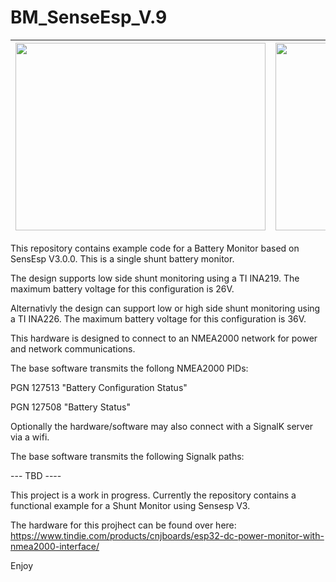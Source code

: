 # BM_SenseEsp_V.9

|<img src="https://github.com/user-attachments/assets/6dd8ae96-085b-44be-a9f0-b0a2c5a6a411" width="400" height="300">|<img src="https://github.com/user-attachments/assets/af1330a7-a50f-4b4d-aa2b-fa7107b0a245" width="400" height="300">|
|:-:|:-:|


This repository contains example code for a Battery Monitor based on SensEsp V3.0.0. This is a single shunt battery monitor.

The design supports low side shunt monitoring using a TI INA219. The maximum battery voltage for this configuration is 26V.

Alternativly the design can support low or high side shunt monitoring using a TI INA226. The maximum battery voltage for this configuration is 36V.

This hardware is designed to connect to an NMEA2000 network for power and network communications. 

The base software transmits the follong NMEA2000 PIDs:

PGN 127513 "Battery Configuration Status"

PGN 127508 "Battery Status"

Optionally the hardware/software may also connect with a SignalK server via a wifi. 

The base software transmits the following Signalk paths:

--- TBD ----

This project is a work in progress. Currently the repository contains a functional example 
for a Shunt Monitor using Sensesp V3.

The hardware for this projhect can be found over here:
https://www.tindie.com/products/cnjboards/esp32-dc-power-monitor-with-nmea2000-interface/

Enjoy

